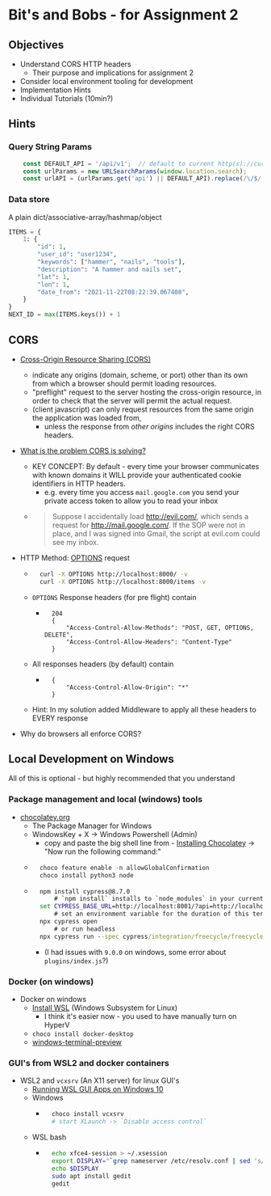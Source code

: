 Bit's and Bobs - for Assignment 2
=================================

Objectives
----------
* Understand CORS HTTP headers
    * Their purpose and implications for assignment 2
* Consider local environment tooling for development
* Implementation Hints
* Individual Tutorials (10min?)


Hints
-----

### Query String Params

```javascript
	const DEFAULT_API = '/api/v1';  // default to current http(s)://currentHost:currentPort/api/v1'
	const urlParams = new URLSearchParams(window.location.search);
	const urlAPI = (urlParams.get('api') || DEFAULT_API).replace(/\/$/, '');  // Get api url (and remove trailing slash if present)
```

### Data store

A plain dict/associative-array/hashmap/object

```python
ITEMS = {
    1: {
        "id": 1,
        "user_id": "user1234",
        "keywords": ["hammer", "nails", "tools"],
        "description": "A hammer and nails set",
        "lat": 1,
        "lon": 1,
        "date_from": "2021-11-22T08:22:39.067408",
    }
}
NEXT_ID = max(ITEMS.keys()) + 1
```


CORS
----

* [Cross-Origin Resource Sharing (CORS)](https://developer.mozilla.org/en-US/docs/Web/HTTP/CORS)
    * indicate any origins (domain, scheme, or port) other than its own from which a browser should permit loading resources.
    * "preflight" request to the server hosting the cross-origin resource, in order to check that the server will permit the actual request.
    * (client javascript) can only request resources from the same origin the application was loaded from,
        * unless the response from _other origins_ includes the right CORS headers.
* [What is the problem CORS is solving?](https://stackoverflow.com/questions/27365303/what-is-the-issue-cors-is-trying-to-solve)
    * KEY CONCEPT: By default - every time your browser communicates with known domains it WILL provide your authenticated cookie identifiers in HTTP headers.
        * e.g. every time you access `mail.google.com` you send your private access token to allow you to read your inbox
    * > Suppose I accidentally load http://evil.com/, 
        > which sends a request for http://mail.google.com/. 
        > If the SOP were not in place, and I was signed into Gmail, the script at evil.com could see my inbox.
* HTTP Method: [OPTIONS](https://developer.mozilla.org/en-US/docs/Web/HTTP/Methods/OPTIONS) request
    * ```bash
        curl -X OPTIONS http://localhost:8000/ -v
        curl -X OPTIONS http://localhost:8000/items -v
        ```
    * `OPTIONS` Response headers (for pre flight) contain
        * ```
            204
            {
                "Access-Control-Allow-Methods": "POST, GET, OPTIONS, DELETE",
                "Access-Control-Allow-Headers": "Content-Type"
            }
            ```
    * All responses headers (by default) contain
        * ```
            {
                "Access-Control-Allow-Origin": "*"
            }
            ```
    * Hint: In my solution added Middleware to apply all these headers to EVERY response

* Why do browsers all enforce CORS?


Local Development on Windows
----------------------------

All of this is optional - but highly recommended that you understand

### Package management and local (windows) tools
* [chocolatey.org](https://chocolatey.org/)
    * The Package Manager for Windows
    * WindowsKey + X -> Windows Powershell (Admin)
        * copy and paste the big shell line from - [Installing Chocolatey](https://chocolatey.org/install) -> "Now run the following command:"
    * ```powershell
        choco feature enable -n allowGlobalConfirmation
        choco install python3 node
        ```
    * ```cmd
        npm install cypress@8.7.0
            # `npm install` installs to `node_modules` in your current folder!
        set CYPRESS_BASE_URL=http://localhost:8001/?api=http://localhost:8000
            # set an environment variable for the duration of this terminal
        npx cypress open
            # or run headless
        npx cypress run --spec cypress/integration/freecycle/freecycle.spec.js
        ```
        * (I had issues with `9.0.0` on windows, some error about `plugins/index.js`?)

### Docker (on windows)
* Docker on windows
    * [Install WSL](https://docs.microsoft.com/en-us/windows/wsl/install) (Windows Subsystem for Linux)
        * I think it's easier now - you used to have manually turn on HyperV
    * `choco install docker-desktop`
    * [windows-terminal-preview](https://www.microsoft.com/en-gb/p/windows-terminal-preview/9n8g5rfz9xk3#activetab=pivot:overviewtab)

### GUI's from WSL2 and docker containers
* WSL2 and `vcxsrv` (An X11 server) for linux GUI's
    * [Running WSL GUI Apps on Windows 10](https://techcommunity.microsoft.com/t5/windows-dev-appconsult/running-wsl-gui-apps-on-windows-10/ba-p/1493242)
    * Windows
        * ```bash
            choco install vcxsrv
            # start XLaunch -> `Disable access control`
            ```
    * WSL bash
        * ```bash
            echo xfce4-session > ~/.xsession
            export DISPLAY="`grep nameserver /etc/resolv.conf | sed 's/nameserver //'`:0"
            echo $DISPLAY
            sudo apt install gedit
            gedit
            ```
